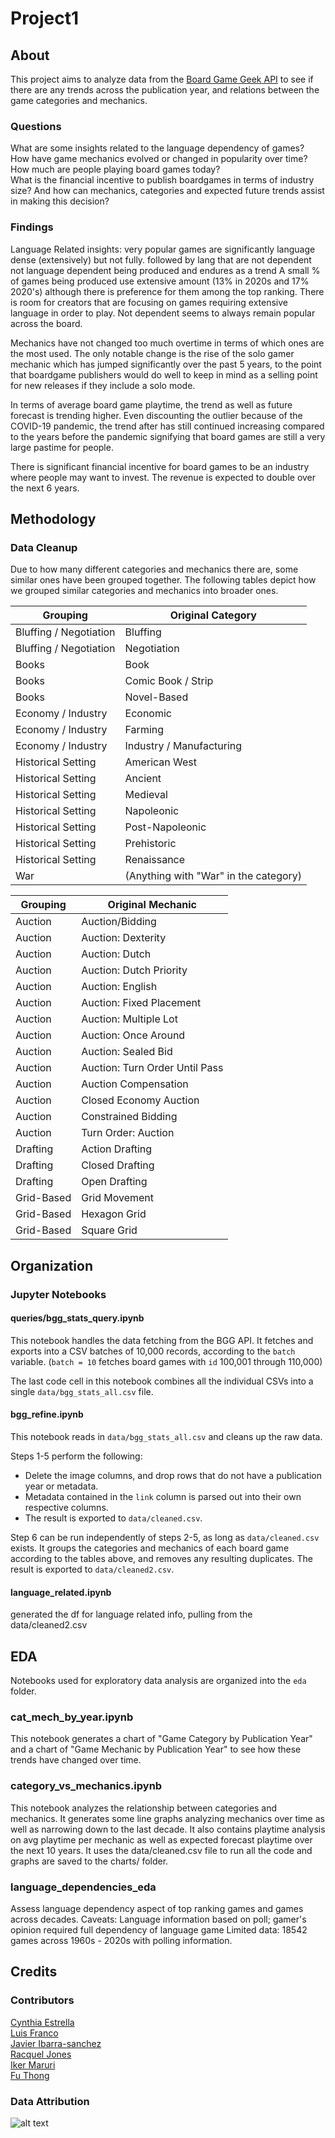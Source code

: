 # Project1

## About

This project aims to analyze data from the [Board Game Geek API](https://boardgamegeek.com/wiki/page/BGG_XML_API2) to see if there are any trends across the publication year, and relations between the game categories and mechanics.

### Questions

What are some insights related to the language dependency of games?  
How have game mechanics evolved or changed in popularity over time?  
How much are people playing board games today?  
What is the financial incentive to publish boardgames in terms of industry size? And how can mechanics, categories and expected future trends assist in making this decision?  

### Findings

Language Related insights:
very popular games are significantly language dense (extensively) but not fully.
followed by lang that are not dependent
not language dependent being produced and endures as a trend
A small % of games being produced use extensive amount (13% in 2020s and 17% 2020's) although there is preference for them among the top ranking.
There is room for creators that are focusing on games requiring extensive language in order to play.
Not dependent seems to always remain popular across the board.

Mechanics have not changed too much overtime in terms of which ones are the most used. The only notable change
is the rise of the solo gamer mechanic which has jumped significantly over the past 5 years, to the point that 
boardgame publishers would do well to keep in mind as a selling point for new releases if they include a solo mode.

In terms of average board game playtime, the trend as well as future forecast is trending higher. Even discounting the
outlier because of the COVID-19 pandemic, the trend after has still continued increasing compared to the years before the pandemic
signifying that board games are still a very large pastime for people.

There is significant financial incentive for board games to be an industry where people may want to invest.
The revenue is expected to double over the next 6 years.


## Methodology

### Data Cleanup

Due to how many different categories and mechanics there are, some similar
ones have been grouped together. The following tables depict how we grouped
similar categories and mechanics into broader ones.

| Grouping               | Original Category                     |
| ---------------------- | ------------------------------------- |
| Bluffing / Negotiation | Bluffing                              |
| Bluffing / Negotiation | Negotiation                           |
| Books                  | Book                                  |
| Books                  | Comic Book / Strip                    |
| Books                  | Novel-Based                           |
| Economy / Industry     | Economic                              |
| Economy / Industry     | Farming                               |
| Economy / Industry     | Industry / Manufacturing              |
| Historical Setting     | American West                         |
| Historical Setting     | Ancient                               |
| Historical Setting     | Medieval                              |
| Historical Setting     | Napoleonic                            |
| Historical Setting     | Post-Napoleonic                       |
| Historical Setting     | Prehistoric                           |
| Historical Setting     | Renaissance                           |
| War                    | (Anything with "War" in the category) |    

| Grouping   | Original Mechanic                |
| ---------- | -------------------------------- |
| Auction    | Auction/Bidding                  |
| Auction    | Auction: Dexterity               |
| Auction    | Auction: Dutch                   |
| Auction    | Auction: Dutch Priority          |
| Auction    | Auction: English                 |
| Auction    | Auction: Fixed Placement         |
| Auction    | Auction: Multiple Lot            |
| Auction    | Auction: Once Around             |
| Auction    | Auction: Sealed Bid              |
| Auction    | Auction: Turn Order Until Pass   |
| Auction    | Auction Compensation             |
| Auction    | Closed Economy Auction           |
| Auction    | Constrained Bidding              |
| Auction    | Turn Order: Auction              |
| Drafting   | Action Drafting                  |
| Drafting   | Closed Drafting                  |
| Drafting   | Open Drafting                    |
| Grid-Based | Grid Movement                    |
| Grid-Based | Hexagon Grid                     |
| Grid-Based | Square Grid                      |

## Organization

### Jupyter Notebooks

#### queries/bgg_stats_query.ipynb
This notebook handles the data fetching from the BGG API. It fetches and exports into a CSV batches of 10,000 records, according to the `batch` variable. (`batch = 10` fetches board games with `id` 100,001 through 110,000)

The last code cell in this notebook combines all the individual CSVs into a single `data/bgg_stats_all.csv` file.

#### bgg_refine.ipynb
This notebook reads in `data/bgg_stats_all.csv` and cleans up the raw data.

Steps 1-5 perform the following:

* Delete the image columns, and drop rows that do not have a publication year or metadata.
* Metadata contained in the `link` column is parsed out into their own respective columns.
* The result is exported to `data/cleaned.csv`.

Step 6 can be run independently of steps 2-5, as long as `data/cleaned.csv` exists.
It groups the categories and mechanics of each board game according to the tables
above, and removes any resulting duplicates. The result is exported to `data/cleaned2.csv`.

#### language_related.ipynb
generated the df for language related info, pulling from the data/cleaned2.csv

## EDA

Notebooks used for exploratory data analysis are organized into the `eda`
folder.

### cat_mech_by_year.ipynb

This notebook generates a chart of "Game Category by Publication Year" and a
chart of "Game Mechanic by Publication Year" to see how these trends have
changed over time.

### category_vs_mechanics.ipynb

This notebook analyzes the relationship between categories and mechanics. It
generates some line graphs analyzing mechanics over time as well as narrowing down to the last decade.
It also contains playtime analysis on avg playtime per mechanic as well as expected forecast playtime over the next 10 years.
It uses the data/cleaned.csv file to run all the code and graphs are saved to the charts/ folder.

### language_dependencies_eda
Assess language dependency aspect of top ranking games and games across decades.
Caveats:
Language information based on poll; gamer's opinion
required full dependency of language game
Limited data: 18542 games across 1960s - 2020s with polling information.


## Credits

### Contributors

[Cynthia Estrella](https://github.com/cynstar)\
[Luis Franco](https://github.com/MrFranco06)\
[Javier Ibarra-sanchez](https://github.com/ibarrajavi)\
[Racquel Jones](https://github.com/RacquelRobinsonJonesATX)\
[Iker Maruri](https://github.com/trapperkreeper)\
[Fu Thong](https://github.com/kibble)

### Data Attribution

![alt text](https://cf.geekdo-images.com/HZy35cmzmmyV9BarSuk6ug__thumb/img/gbE7sulIurZE_Tx8EQJXnZSKI6w=/fit-in/200x150/filters:strip_icc()/pic7779581.png)
